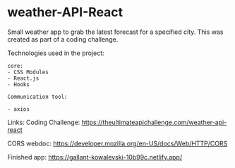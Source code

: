 # weather-API-React
Small weather app to grab the latest forecast for a specified city. This was created as part of a coding challenge.



Technologies used in the project:
```
core:
- CSS Modules
- React.js
- Hooks

Communication tool:

- axios
```

Links:
Coding Challenge: https://theultimateapichallenge.com/weather-api-react

CORS webdoc: https://developer.mozilla.org/en-US/docs/Web/HTTP/CORS



Finished app: https://gallant-kowalevski-10b99c.netlify.app/
